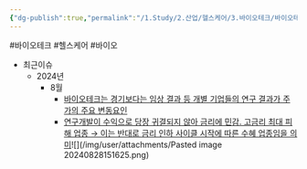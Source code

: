 ```yaml
---
{"dg-publish":true,"permalink":"/1.Study/2.산업/헬스케어/3.바이오테크/바이오테크/","created":"2024-11-20T21:02:29.806+09:00","updated":"2025-06-03T20:07:22.173+09:00"}
---
```


#바이오테크 #헬스케어 #바이오


- 최근이슈
	- 2024년
		- 8월
			- [바이오테크는 경기보다는 임상 결과 등 개별 기업들의 연구 결과가 주가의 주요 변동요인](8.28_리테일%20투자자를%20위한%20Global%20Watch%20List.pdf#page=24&selection=30,0,50,4&color=yellow)
			- [연구개발이 수익으로 당장 귀결되지 않아 금리에 민감. 고금리 최대 피해 업종 → 이는 반대로 금리 인하 사이클 시작에 따른 수혜 업종임을 의미](8.28_리테일%20투자자를%20위한%20Global%20Watch%20List.pdf#page=24&selection=54,0,97,2&color=yellow)![](/img/user/attachments/Pasted image 20240828151625.png)